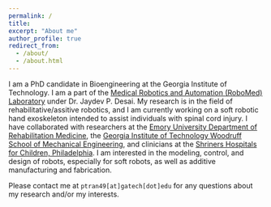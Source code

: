 ```yaml
---
permalink: /
title: 
excerpt: "About me"
author_profile: true
redirect_from: 
  - /about/
  - /about.html
---
```


I am a PhD candidate in Bioengineering at the Georgia Institute of Technology. I am a part of the [Medical Robotics and Automation (RoboMed) Laboratory](https://robomed.gatech.edu/) under Dr. Jaydev P. Desai. My research is in the field of rehabilitative/assitive robotics, and I am currently working on a soft robotic hand exoskeleton intended to assist individuals with spinal cord injury. I have collaborated with researchers at the [Emory University Department of Rehabilitation Medicine](http://www.rehabmed.emory.edu/), the [Georgia Institute of Technology Woodruff School of Mechanical Engineering](https://www.me.gatech.edu/), and clinicians at the [Shriners Hospitals for Children, Philadelphia](https://www.shrinershospitalsforchildren.org/philadelphia). I am interested in the modeling, control, and design of robots, especially for soft robots, as well as additive manufacturing and fabrication.

Please contact me at <code class="language-plaintext highlighter-rouge">ptran49[at]gatech[dot]edu</code> for any questions about my research and/or my interests.
